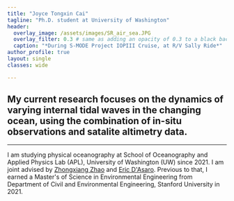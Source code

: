 ```yaml
---
title: "Joyce Tongxin Cai"
tagline: "Ph.D. student at University of Washington"
header:
  overlay_image: /assets/images/SR_air_sea.JPG
  overlay_filter: 0.3 # same as adding an opacity of 0.3 to a black background
  caption: "*During S-MODE Project IOPIII Cruise, at R/V Sally Ride*"
author_profile: true
layout: single
classes: wide

---
```

## My current research focuses on the dynamics of varying internal tidal waves in the changing ocean, using the combination of in-situ observations and satalite altimetry data. ##
---

I am studying physical oceanography at School of Oceanography and Applied Physics Lab (APL), University of Washington (UW) since 2021. I am joint advised by <a href="https://apl.uw.edu/people/profile.php?last_name=Zhao&first_name=Zhongxiang">Zhongxiang Zhao</a> and <a href="https://apl.uw.edu/people/profile.php?last_name=D%27Asaro&first_name=Eric">Eric D'Asaro</a>. Previous to that, I earned a Master's of Science in Environmental Engineering from Department of Civil and Environmental Engineering, Stanford University in 2021.
